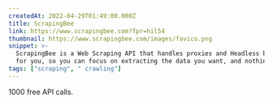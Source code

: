 ```yaml
---
createdAt: 2022-04-29T01:49:00.000Z
title: ScrapingBee
link: https://www.scrapingbee.com?fpr=hil54
thumbnail: https://www.scrapingbee.com/images/favico.png
snippet: >-
  ScrapingBee is a Web Scraping API that handles proxies and Headless browser
  for you, so you can focus on extracting the data you want, and nothing else.
tags: ["scraping", " crawling"]
---
```

1000 free API calls.